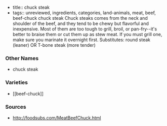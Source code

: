 - title:: chuck steak
- tags:: unreviewed, ingredients, categories, land-animals, meat, beef, beef-chuck
chuck steak Chuck steaks comes from the neck and shoulder of the beef, and they tend to be chewy but flavorful and inexpensive. Most of them are too tough to grill, broil, or pan-fry--it's better to braise them or cut them up as stew meat. If you must grill one, make sure you marinate it overnight first. Substitutes: round steak (leaner) OR T-bone steak (more tender)

### Other Names

* chuck steak

### Varieties

* [[beef-chuck]]

### Sources
* http://foodsubs.com/MeatBeefChuck.html
